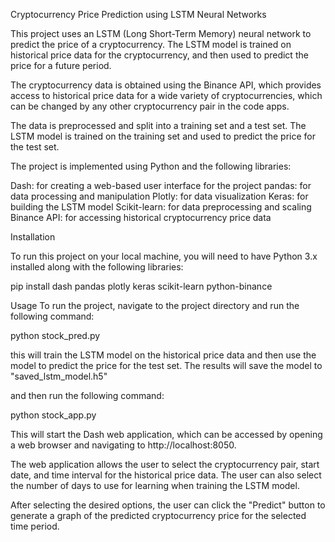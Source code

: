 Cryptocurrency Price Prediction using LSTM Neural Networks

This project uses an LSTM (Long Short-Term Memory) neural network to predict the price of a cryptocurrency. The LSTM model is trained on historical price data for the cryptocurrency, and then used to predict the price for a future period.

The cryptocurrency data is obtained using the Binance API, which provides access to historical price data for a wide variety of cryptocurrencies, which can be changed by any other cryptocurrency pair in the code apps.

The data is preprocessed and split into a training set and a test set. The LSTM model is trained on the training set and used to predict the price for the test set.


The project is implemented using Python and the following libraries:

Dash: for creating a web-based user interface for the project
pandas: for data processing and manipulation
Plotly: for data visualization
Keras: for building the LSTM model
Scikit-learn: for data preprocessing and scaling
Binance API: for accessing historical cryptocurrency price data

Installation

To run this project on your local machine, you will need to have Python 3.x installed along with the following libraries:

pip install dash pandas plotly keras scikit-learn python-binance

Usage
To run the project, navigate to the project directory and run the following command:

python stock_pred.py

this will train the LSTM model on the historical price data and then use the model to predict the price for the test set. The results will save the model to "saved_lstm_model.h5"

and then run the following command:

python stock_app.py

This will start the Dash web application, which can be accessed by opening a web browser and navigating to http://localhost:8050.

The web application allows the user to select the cryptocurrency pair, start date, and time interval for the historical price data. The user can also select the number of days to use for learning when training the LSTM model.

After selecting the desired options, the user can click the "Predict" button to generate a graph of the predicted cryptocurrency price for the selected time period.